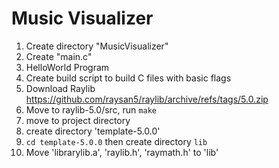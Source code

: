# Music Visualizer


1. Create directory "MusicVisualizer"
2. Create "main.c"
3. HelloWorld Program
4. Create build script to build C files with basic flags
5. Download Raylib https://github.com/raysan5/raylib/archive/refs/tags/5.0.zip
6. Move to raylib-5.0/src, run `make`
7. move to project directory
8. create directory 'template-5.0.0'
9. `cd template-5.0.0` then create directory `lib`
10. Move 'librarylib.a', 'raylib.h', 'raymath.h' to 'lib'

